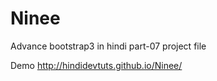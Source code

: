 # Ninee
Advance bootstrap3 in hindi part-07 project file

Demo http://hindidevtuts.github.io/Ninee/
